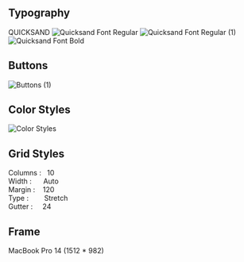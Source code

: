 ## Typography
QUICKSAND
![Quicksand Font Regular](https://user-images.githubusercontent.com/99127888/228520332-8f39d506-c0bf-4e13-a374-05b7dd3eae55.png)
![Quicksand Font Regular (1)](https://user-images.githubusercontent.com/99127888/228520439-0cb3486d-dab1-4d44-b695-c83ff72c869d.png)
![Quicksand Font Bold](https://user-images.githubusercontent.com/99127888/228520841-80928b9f-fcce-474f-8341-b3bd31ebe30a.png)

## Buttons
![Buttons (1)](https://user-images.githubusercontent.com/99127888/229288745-15d5d3ad-b2a4-4c13-a1bb-a86835109d35.png)

## Color Styles
![Color Styles](https://user-images.githubusercontent.com/99127888/228521282-1b299983-ecb9-458e-bfbd-5538081bc933.png)

## Grid Styles<br>
Columns : &nbsp;&nbsp;10<br>
Width : &nbsp;&nbsp;&nbsp;&nbsp;&nbsp;Auto<br>
Margin : &nbsp;&nbsp;&nbsp;120<br>
Type : &nbsp;&nbsp;&nbsp;&nbsp;&nbsp;&nbsp;&nbsp;Stretch<br>
Gutter :&nbsp;&nbsp;&nbsp;&nbsp; 24<br>

## Frame
MacBook Pro 14 (1512 * 982)

